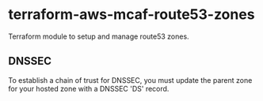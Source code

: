 # terraform-aws-mcaf-route53-zones
Terraform module to setup and manage route53 zones.

## DNSSEC
To establish a chain of trust for DNSSEC, you must update the parent zone for your hosted zone with a DNSSEC 'DS' record.

<!--- BEGIN_TF_DOCS --->

<!--- END_TF_DOCS --->